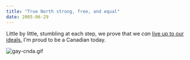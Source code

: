 ```yaml
---
title: "True North strong, free, and equal"
date: 2005-06-29
---
```

Little by little, stumbling at each step, we prove that we <em>can</em> <a href="http://www.theglobeandmail.com/servlet/story/RTGAM.20050628.wssex0628/BNStory/Front/">live up to our ideals.</a> I'm proud to be a Canadian today.

<img id="image508" alt="gay-cnda.gif" src="@root/files/2006/06/gay-cnda.gif" class="centered">

